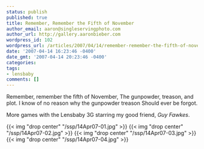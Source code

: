 ```yaml
---
status: publish
published: true
title: Remember, Remember the Fifth of November
author_email: aaron@singleservingphoto.com
author_url: http://gallery.aaronbieber.com
wordpress_id: 102
wordpress_url: /articles/2007/04/14/remember-remember-the-fifth-of-november/
date: '2007-04-14 16:23:46 -0400'
date_gmt: '2007-04-14 20:23:46 -0400'
categories:
tags:
- lensbaby
comments: []
---
```

Remember, remember the fifth of November,
 The gunpowder, treason, and plot.
 I know of no reason why the gunpowder treason
 Should ever be forgot.

More games with the Lensbaby 3G starring my good friend, _Guy Fawkes_.

{{< img "drop center" "/ssp/14Apr07-01.jpg" >}}
 {{< img "drop center" "/ssp/14Apr07-02.jpg" >}}
 {{< img "drop center" "/ssp/14Apr07-03.jpg" >}}
 {{< img "drop center" "/ssp/14Apr07-04.jpg" >}}
